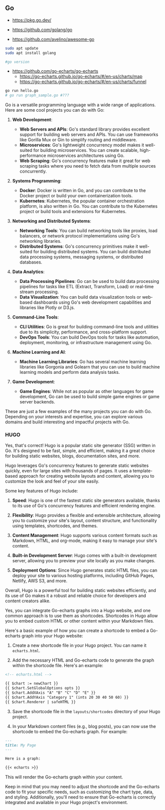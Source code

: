 ## Go
* <https://pkg.go.dev/>

* <https://github.com/golang/go>

* <https://github.com/avelino/awesome-go>



```sh
sudo apt update
sudo apt install golang

#go version

```

* <https://github.com/go-echarts/go-echarts>
    * <https://go-echarts.github.io/go-echarts/#/en-us/charts/map>
    * <https://go-echarts.github.io/go-echarts/#/en-us/charts/funnel>

```sh
go run hello.go
# go run graph_sample.go #???
```

Go is a versatile programming language with a wide range of applications. Here are some cool projects you can do with Go:

1. **Web Development**:
   - **Web Servers and APIs**: Go's standard library provides excellent support for building web servers and APIs. You can use frameworks like Gorilla Mux or Gin to simplify routing and middleware.
   - **Microservices**: Go's lightweight concurrency model makes it well-suited for building microservices. You can create scalable, high-performance microservices architectures using Go.
   - **Web Scraping**: Go's concurrency features make it great for web scraping tasks where you need to fetch data from multiple sources concurrently.

2. **Systems Programming**:
   - **Docker**: Docker is written in Go, and you can contribute to the Docker project or build your own containerization tools.
   - **Kubernetes**: Kubernetes, the popular container orchestration platform, is also written in Go. You can contribute to the Kubernetes project or build tools and extensions for Kubernetes.

3. **Networking and Distributed Systems**:
   - **Networking Tools**: You can build networking tools like proxies, load balancers, or network protocol implementations using Go's networking libraries.
   - **Distributed Systems**: Go's concurrency primitives make it well-suited for building distributed systems. You can build distributed data processing systems, messaging systems, or distributed databases.

4. **Data Analytics**:
   - **Data Processing Pipelines**: Go can be used to build data processing pipelines for tasks like ETL (Extract, Transform, Load) or real-time stream processing.
   - **Data Visualization**: You can build data visualization tools or web-based dashboards using Go's web development capabilities and libraries like Plotly or D3.js.

5. **Command-Line Tools**:
   - **CLI Utilities**: Go is great for building command-line tools and utilities due to its simplicity, performance, and cross-platform support.
   - **DevOps Tools**: You can build DevOps tools for tasks like automation, deployment, monitoring, or infrastructure management using Go.

6. **Machine Learning and AI**:
   - **Machine Learning Libraries**: Go has several machine learning libraries like Gorgonia and Golearn that you can use to build machine learning models and perform data analysis tasks.

7. **Game Development**:
   - **Game Engines**: While not as popular as other languages for game development, Go can be used to build simple game engines or game server backends.

These are just a few examples of the many projects you can do with Go. Depending on your interests and expertise, you can explore various domains and build interesting and impactful projects with Go.


### HUGO

Yes, that's correct! Hugo is a popular static site generator (SSG) written in Go. It's designed to be fast, simple, and efficient, making it a great choice for building static websites, blogs, documentation sites, and more.

Hugo leverages Go's concurrency features to generate static websites quickly, even for large sites with thousands of pages. It uses a template-based approach for creating website layouts and content, allowing you to customize the look and feel of your site easily.

Some key features of Hugo include:

1. **Speed**: Hugo is one of the fastest static site generators available, thanks to its use of Go's concurrency features and efficient rendering engine.

2. **Flexibility**: Hugo provides a flexible and extensible architecture, allowing you to customize your site's layout, content structure, and functionality using templates, shortcodes, and themes.

3. **Content Management**: Hugo supports various content formats such as Markdown, HTML, and org-mode, making it easy to manage your site's content.

4. **Built-in Development Server**: Hugo comes with a built-in development server, allowing you to preview your site locally as you make changes.

5. **Deployment Options**: Since Hugo generates static HTML files, you can deploy your site to various hosting platforms, including GitHub Pages, Netlify, AWS S3, and more.

Overall, Hugo is a powerful tool for building static websites efficiently, and its use of Go makes it a robust and reliable choice for developers and content creators alike.



Yes, you can integrate Go-echarts graphs into a Hugo website, and one common approach is to use them as shortcodes. Shortcodes in Hugo allow you to embed custom HTML or other content within your Markdown files.

Here's a basic example of how you can create a shortcode to embed a Go-echarts graph into your Hugo website:

1. Create a new shortcode file in your Hugo project. You can name it `echarts.html`.

2. Add the necessary HTML and Go-echarts code to generate the graph within the shortcode file. Here's an example:

```html
<!-- echarts.html -->

{{ $chart := newChart }}
{{ $chart.SetGlobalOptions opts }}
{{ $chart.AddXAxis "A" "B" "C" "D" "E" }}
{{ $chart.AddYAxis "Category 1" (ints 20 30 40 50 60) }}
{{ $chart.Renderer | safeHTML }}
```

3. Save the shortcode file in the `layouts/shortcodes` directory of your Hugo project.

4. In your Markdown content files (e.g., blog posts), you can now use the shortcode to embed the Go-echarts graph. For example:

```markdown
---
title: My Page
---

Here is a graph:

{{< echarts >}}
```

This will render the Go-echarts graph within your content.

Keep in mind that you may need to adjust the shortcode and the Go-echarts code to fit your specific needs, such as customizing the chart type, data, and styling. Additionally, you'll need to ensure that Go-echarts is correctly integrated and available in your Hugo project's environment.